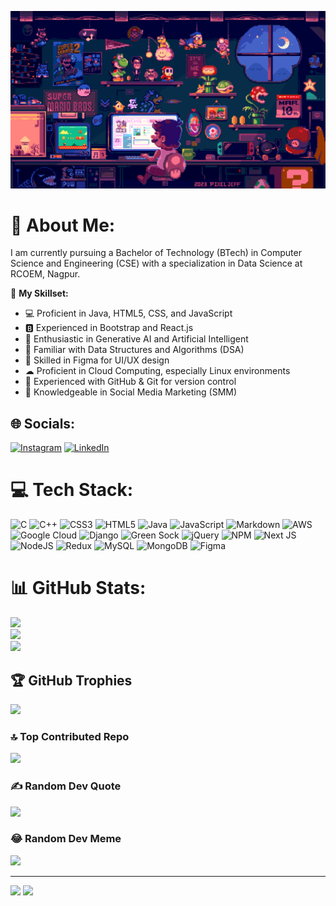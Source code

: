 ![logo](https://github.com/PankajKorkalai/PankajKorkalai/blob/main/git%20hub%20banner.gif)
# 💫 About Me:
I am currently pursuing a Bachelor of Technology (BTech) in Computer Science and Engineering (CSE) with a specialization in Data Science at RCOEM, Nagpur.

🚀 **My Skillset:**
- 💻 Proficient in Java, HTML5, CSS, and JavaScript
- 🅱 Experienced in Bootstrap and React.js
- 🤖 Enthusiastic in Generative AI and Artificial Intelligent 
- 🧠 Familiar with Data Structures and Algorithms (DSA)
- 🎨 Skilled in Figma for UI/UX design
- ☁ Proficient in Cloud Computing, especially Linux environments
- 💼 Experienced with GitHub & Git for version control
- 📱 Knowledgeable in Social Media Marketing (SMM)


## 🌐 Socials:
[![Instagram](https://img.shields.io/badge/Instagram-%23E4405F.svg?logo=Instagram&logoColor=white)](https://instagram.com/pankaj_korkalai) [![LinkedIn](https://img.shields.io/badge/LinkedIn-%230077B5.svg?logo=linkedin&logoColor=white)](https://linkedin.com/in/pankaj-korkalai-711723287) 

# 💻 Tech Stack:
![C](https://img.shields.io/badge/c-%2300599C.svg?style=for-the-badge&logo=c&logoColor=white) ![C++](https://img.shields.io/badge/c++-%2300599C.svg?style=for-the-badge&logo=c%2B%2B&logoColor=white) ![CSS3](https://img.shields.io/badge/css3-%231572B6.svg?style=for-the-badge&logo=css3&logoColor=white) ![HTML5](https://img.shields.io/badge/html5-%23E34F26.svg?style=for-the-badge&logo=html5&logoColor=white) ![Java](https://img.shields.io/badge/java-%23ED8B00.svg?style=for-the-badge&logo=openjdk&logoColor=white) ![JavaScript](https://img.shields.io/badge/javascript-%23323330.svg?style=for-the-badge&logo=javascript&logoColor=%23F7DF1E) ![Markdown](https://img.shields.io/badge/markdown-%23000000.svg?style=for-the-badge&logo=markdown&logoColor=white) ![AWS](https://img.shields.io/badge/AWS-%23FF9900.svg?style=for-the-badge&logo=amazon-aws&logoColor=white) ![Google Cloud](https://img.shields.io/badge/GoogleCloud-%234285F4.svg?style=for-the-badge&logo=google-cloud&logoColor=white) ![Django](https://img.shields.io/badge/django-%23092E20.svg?style=for-the-badge&logo=django&logoColor=white) ![Green Sock](https://img.shields.io/badge/green%20sock-88CE02?style=for-the-badge&logo=greensock&logoColor=white) ![jQuery](https://img.shields.io/badge/jquery-%230769AD.svg?style=for-the-badge&logo=jquery&logoColor=white) ![NPM](https://img.shields.io/badge/NPM-%23CB3837.svg?style=for-the-badge&logo=npm&logoColor=white) ![Next JS](https://img.shields.io/badge/Next-black?style=for-the-badge&logo=next.js&logoColor=white) ![NodeJS](https://img.shields.io/badge/node.js-6DA55F?style=for-the-badge&logo=node.js&logoColor=white) ![Redux](https://img.shields.io/badge/redux-%23593d88.svg?style=for-the-badge&logo=redux&logoColor=white) ![MySQL](https://img.shields.io/badge/mysql-%2300000f.svg?style=for-the-badge&logo=mysql&logoColor=white) ![MongoDB](https://img.shields.io/badge/MongoDB-%234ea94b.svg?style=for-the-badge&logo=mongodb&logoColor=white) ![Figma](https://img.shields.io/badge/figma-%23F24E1E.svg?style=for-the-badge&logo=figma&logoColor=white)
# 📊 GitHub Stats:
![](https://github-readme-stats.vercel.app/api?username=PankajKorkalai&theme=dark&hide_border=false&include_all_commits=false&count_private=false)<br/>
![](https://github-readme-streak-stats.herokuapp.com/?user=PankajKorkalai&theme=dark&hide_border=false)<br/>
![](https://github-readme-stats.vercel.app/api/top-langs/?username=PankajKorkalai&theme=dark&hide_border=false&include_all_commits=false&count_private=false&layout=compact)

## 🏆 GitHub Trophies
![](https://github-profile-trophy.vercel.app/?username=PankajKorkalai&theme=dark&no-frame=false&no-bg=false&margin-w=4)

### 🔝 Top Contributed Repo
![](https://github-contributor-stats.vercel.app/api?username=PankajKorkalai&limit=5&theme=dark&combine_all_yearly_contributions=true)

### ✍️ Random Dev Quote
![](https://quotes-github-readme.vercel.app/api?type=horizontal&theme=radical)

### 😂 Random Dev Meme
![](https://quotes-github-readme.vercel.app/api?type=horizontal&theme=radical)

---
[![](https://visitcount.itsvg.in/api?id=PankajKorkalai&icon=0&color=0)](https://visitcount.itsvg.in)
[![](https://visitcount.itsvg.in/api?id=PankajKorkalai&icon=8&color=0)](https://visitcount.itsvg.in)

<!-- Proudly created with GPRM ( https://gprm.itsvg.in ) -->
